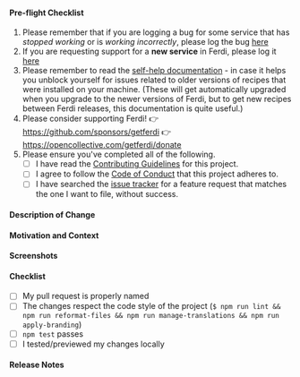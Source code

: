 <!-- Thank you for your Pull Request. -->
<!-- If you're unsure about any of these, don't hesitate to ask. We're here to help! -->
<!-- Please start by naming your pull request properly for e.g. "Add Google Tasks to Todo providers". -->
<!-- Please keep in mind that any text inside "<!--" and "--\>" are comments from us and won't be visible in your bug report, so please don't put any text in them. -->

#### Pre-flight Checklist

1. Please remember that if you are logging a bug for some service that has *stopped working* or is *working incorrectly*, please log the bug [here](https://github.com/getferdi/recipes/issues)
2. If you are requesting support for a **new service** in Ferdi, please log it [here](https://github.com/getferdi/recipes/pulls)
3. Please remember to read the [self-help documentation](https://github.com/getferdi/ferdi#troubleshooting-recipes-self-help) - in case it helps you unblock yourself for issues related to older versions of recipes that were installed on your machine. (These will get automatically upgraded when you upgrade to the newer versions of Ferdi, but to get new recipes between Ferdi releases, this documentation is quite useful.)
4. Please consider supporting Ferdi!
  👉  https://github.com/sponsors/getferdi
  👉  https://opencollective.com/getferdi/donate
5. Please ensure you've completed all of the following.
    - [ ] I have read the [Contributing Guidelines](https://github.com/getferdi/ferdi/blob/develop/CONTRIBUTING.md) for this project.
    - [ ] I agree to follow the [Code of Conduct](https://github.com/getferdi/ferdi/blob/develop/CODE_OF_CONDUCT.md) that this project adheres to.
    - [ ] I have searched the [issue tracker](https://github.com/getferdi/ferdi/issues) for a feature request that matches the one I want to file, without success.

#### Description of Change
<!-- Describe your changes in detail. -->

#### Motivation and Context
<!-- Why is this change required? What problem does it solve?  If it fixes an open issue, please link to the issue here. -->

#### Screenshots
<!-- Remove the section if this does not apply. -->

#### Checklist
<!-- Remove items that do not apply. For completed items, change [ ] to [x]. -->
- [ ] My pull request is properly named
- [ ] The changes respect the code style of the project (`$ npm run lint && npm run reformat-files && npm run manage-translations && npm run apply-branding`)
- [ ] `npm test` passes
- [ ] I tested/previewed my changes locally

#### Release Notes
<!-- Please add a one-line description for users of Ferdi to read in the release notes, or 'none' if no notes relevant to such users. Examples and help on special cases: https://github.com/electron/clerk/blob/master/README.md#examples -->
